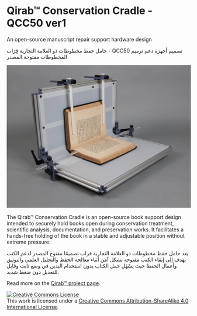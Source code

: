 # Qirab™ Conservation Cradle - QCC50 ver1

An open-source manuscript repair support hardware design

حامل حفظ مخطوطات ذو العلامة التجارية قِرَاب - QCC50
تصميم أجهزة دعم ترميم المخطوطات مفتوحة المصدر

![QCC50v1](QirabConservationCradle_ver1_KWH_4294.jpg)

The Qirab™ Conservation Cradle is an open-source book support design intended to securely hold books open during conservation treatment, scientific analysis, documentation, and preservation works. It facilitates a hands-free holding of the book in a stable and adjustable position without extreme pressure.

يعد حامل حفظ مخطوطات ذو العلامة التجارية قراب تصميمًا مفتوح المصدر لدعم الكتب يهدف إلى إبقاء الكتب مفتوحة بشكل آمن أثناء معالجة الحفظ والتحليل العلمي والتوثيق وأعمال الحفظ حيث يسْهُل حمل الكتاب بدون استخدام اليدين في وضع ثابت وقابل للتعديل دون ضغط شديد.

Read more on the [Qirab™ project page](https://qirab.org/en/docs/hardware/conservationcradle/).

<a rel="license" href="http://creativecommons.org/licenses/by-sa/4.0/"><img alt="Creative Commons License" style="border-width:0" src="https://i.creativecommons.org/l/by-sa/4.0/88x31.png" /></a><br />This work is licensed under a <a rel="license" href="http://creativecommons.org/licenses/by-sa/4.0/">Creative Commons Attribution-ShareAlike 4.0 International License</a>.
